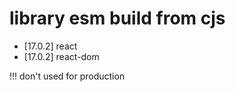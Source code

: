 # library esm build from cjs 

- [17.0.2] react
- [17.0.2] react-dom

!!! don't used for production

